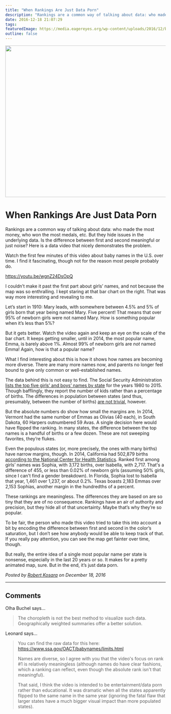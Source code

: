 ```yaml
---
title: "When Rankings Are Just Data Porn"
description: "Rankings are a common way of talking about data: who made the most money, who won the most medals, etc. But they hide issues in the underlying data. Is the difference between first and second meaningful or just noise? Here is a data video that nicely demonstrates the problem."
date: 2016-12-18 21:07:29
tags: 
featuredImage: https://media.eagereyes.org/wp-content/uploads/2016/12/baby-names.jpg
outline: false
---
```


<p align="center"><img src="https://media.eagereyes.org/wp-content/uploads/2016/12/baby-names.jpg" width="950" height="475" /></p>

# When Rankings Are Just Data Porn

Rankings are a common way of talking about data: who made the most money, who won the most medals, etc. But they hide issues in the underlying data. Is the difference between first and second meaningful or just noise? Here is a data video that nicely demonstrates the problem.

Watch the first few minutes of this video about baby names in the U.S. over time. I find it fascinating, though not for the reason most people probably do.

https://youtu.be/wgnZ24DsOpQ

I couldn’t make it past the first part about girls’ names, and not because the map was so enthralling. I kept staring at that bar chart on the right. That was way more interesting and revealing to me.

Let’s start in 1910: Mary leads, with somewhere between 4.5% and 5% of girls born that year being named Mary. Five percent! That means that over 95% of newborn girls were not named Mary. How is something popular when it’s less than 5%?

But it gets better. Watch the video again and keep an eye on the scale of the bar chart. It keeps getting smaller, until in 2014, the most popular name, Emma, is barely above 1%. Almost 99% of newborn girls are <em>not</em> named Emma! Again, how is that a popular name?

What I find interesting about this is how it shows how names are becoming more diverse. There are many more names now, and parents no longer feel bound to give only common or well-established names.

The data behind this is not easy to find. The Social Security Administration <a href="https://www.ssa.gov/OACT/babynames/state/top5_2014.html">lists the top five girls’ and boys’ names by state</a> for the years 1980 to 2015. Though bafflingly, they report the number of kids rather than a percentage of births. The differences in population between states (and thus, presumably, between the number of births) <a href="https://eagereyes.org/blog/2016/all-those-misleading-election-maps">are not trivial</a>, however.

But the absolute numbers do show how small the margins are. In 2014, Vermont had the same number of Emmas as Olivias (40 each), in South Dakota, 60 Harpers outnumbered 59 Avas. A single decision here would have flipped the ranking. In many states, the difference between the top names is a handful of births or a few dozen. These are not sweeping favorites, they’re flukes.

Even the populous states (or, more precisely, the ones with many births) have narrow margins, though. In 2014, California had 502,879 births <a href="https://www.cdc.gov/nchs/fastats/births.htm">according to the National Center for Health Statistics</a>. Ranked first among girls’ names was Sophia, with 3,172 births, over Isabella, with 2,717. That's a difference of 455, or less than 0.02% of newborn girls (assuming 50% girls, since I can't find a gender breakdown). In Florida, Sophia lost to Isabella that year, 1,461 over 1,237, or about 0.2%. Texas boasts 2,183 Emmas over 2,153 Sophias, another margin in the hundredths of a percent.

These rankings are meaningless. The differences they are based on are so tiny that they are of no consequence. Rankings have an air of authority and precision, but they hide all of that uncertainty. Maybe that’s why they’re so popular.

To be fair, the person who made this video tried to take this into account a bit by encoding the difference between first and second in the color’s saturation, but I don’t see how anybody would be able to keep track of that. If you really pay attention, you can see the map get fainter over time, though.

But really, the entire idea of a single most popular name per state is nonsense, especially in the last 20 years or so. It makes for a pretty animated map, sure. But in the end, it’s just data porn.


_Posted by <a href="/about">Robert Kosara</a> on December 18, 2016_


<aside class="comments">

---
## Comments

Olha Buchel says…
>	The choropleth is not the best method to visualize such data. Geographically weighted summaries offer a better solution.

Leonard says…
>	You can find the raw data for this here: https://www.ssa.gov/OACT/babynames/limits.html
>	
>	Names are diverse, so I agree with you that the video's focus on rank #1 is relatively meaningless (although names do have clear fashions, which a ranking can reflect, even though the absolute rank isn't that meaningful).
>	
>	That said, I think the video is intended to be entertainment/data porn rather than educational. It was dramatic when all the states apparently flipped to the same name in the same year (ignoring the fatal flaw that larger states have a much bigger visual impact than more populated states).

</aside>

